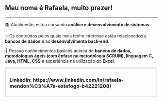 <h2>Meu nome é Rafaela, muito prazer!</h2>
<hr></hr>

📚 Atualmente, estou cursando <b>análise e desenvolvimento de sistemas</b>.

💡 Os conteúdos pelos quais mais tenho interesse estão relacionados a <b>bancos de dados</b> e ao <b>desenvolvimento back-end</b>.

🌱 Possuo conhecimentos básicos acerca de <b>bancos de dados, metodologias ágeis (com ênfase na metodologia SCRUM), linguagem C, Java, HTML, CSS</b> e experiência na utilização do <b>Excel</b>.

<fieldset>
<h3>LinkedIn: https://www.linkedin.com/in/rafaela-mendon%C3%A7a-estefogo-b42221208/</h3>
</fieldset>
